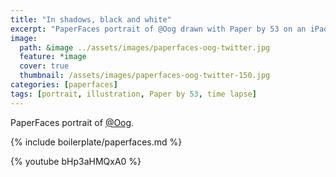 ```yaml
---
title: "In shadows, black and white"
excerpt: "PaperFaces portrait of @Oog drawn with Paper by 53 on an iPad."
image: 
  path: &image ../assets/images/paperfaces-oog-twitter.jpg 
  feature: *image
  cover: true
  thumbnail: /assets/images/paperfaces-oog-twitter-150.jpg
categories: [paperfaces]
tags: [portrait, illustration, Paper by 53, time lapse]
---
```


PaperFaces portrait of [@Oog](https://twitter.com/Oog).

{% include boilerplate/paperfaces.md %}

{% youtube bHp3aHMQxA0 %}

